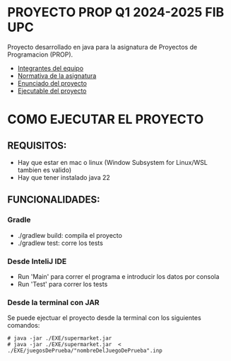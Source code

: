 # PROYECTO PROP Q1 2024-2025 FIB UPC

Proyecto desarrollado en java para la asignatura de Proyectos de Programacion (PROP).
- [Integrantes del equipo](DOCS/equip.md)
- [Normativa de la asignatura](DOCS/normativa-1q2425.pdf)
- [Enunciado del proyecto](DOCS/enunciatt2425.pdf)
- [Ejecutable del proyecto](EXE/supermarket.main.jar)

# COMO EJECUTAR EL PROYECTO

## REQUISITOS:
- Hay que estar en mac o linux (Window Subsystem for Linux/WSL tambien es valido)
- Hay que tener instalado java 22

## FUNCIONALIDADES:
### Gradle
- ./gradlew build: compila el proyecto
- ./gradlew test: corre los tests
### Desde InteliJ IDE
- Run 'Main' para correr el programa e introducir los datos por consola
- Run 'Test' para correr los tests
### Desde la terminal con JAR
Se puede ejectuar el proyecto desde la terminal con los siguientes comandos:
```
# java -jar ./EXE/supermarket.jar  
# java -jar ./EXE/supermarket.jar  < ./EXE/juegosDePrueba/"nombreDelJuegoDePrueba".inp 
```
